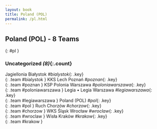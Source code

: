 ```yaml
---
layout: book
title: Poland (POL)
permalink: /pl.html
---
```


## Poland (POL) - 8 Teams
{: #pl }









### Uncategorized _(8)_{:.count}

Jagiellonia Białystok   _#bialystok_{: .key} <br>
{: .team #bialystok }
KKS Lech Poznań   _#poznan_{: .key} <br>
{: .team #poznan }
KSP Polonia Warszawa   _#poloniawarszawa_{: .key} <br>
{: .team #poloniawarszawa }
Legia • Legia Warszawa   _#legiawarszawa_{: .key} <br>
{: .team #legiawarszawa }
Poland  (POL)  _#pol_{: .key} <br>
{: .team #pol }
Ruch Chorzów   _#chorzow_{: .key} <br>
{: .team #chorzow }
WKS Śląsk Wrocław   _#wroclaw_{: .key} <br>
{: .team #wroclaw }
Wisła Kraków   _#krakow_{: .key} <br>
{: .team #krakow }


 
